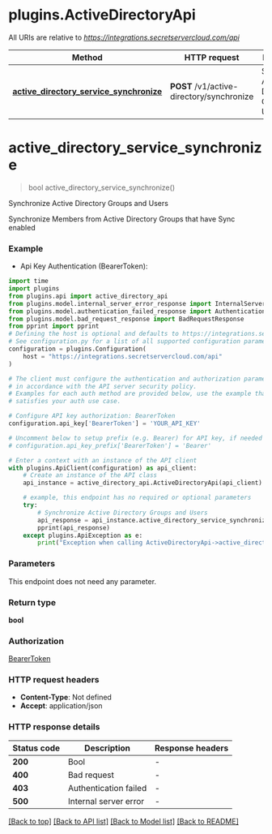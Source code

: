 # plugins.ActiveDirectoryApi

All URIs are relative to *https://integrations.secretservercloud.com/api*

Method | HTTP request | Description
------------- | ------------- | -------------
[**active_directory_service_synchronize**](ActiveDirectoryApi.md#active_directory_service_synchronize) | **POST** /v1/active-directory/synchronize | Synchronize Active Directory Groups and Users


# **active_directory_service_synchronize**
> bool active_directory_service_synchronize()

Synchronize Active Directory Groups and Users

Synchronize Members from Active Directory Groups that have Sync enabled

### Example

* Api Key Authentication (BearerToken):

```python
import time
import plugins
from plugins.api import active_directory_api
from plugins.model.internal_server_error_response import InternalServerErrorResponse
from plugins.model.authentication_failed_response import AuthenticationFailedResponse
from plugins.model.bad_request_response import BadRequestResponse
from pprint import pprint
# Defining the host is optional and defaults to https://integrations.secretservercloud.com/api
# See configuration.py for a list of all supported configuration parameters.
configuration = plugins.Configuration(
    host = "https://integrations.secretservercloud.com/api"
)

# The client must configure the authentication and authorization parameters
# in accordance with the API server security policy.
# Examples for each auth method are provided below, use the example that
# satisfies your auth use case.

# Configure API key authorization: BearerToken
configuration.api_key['BearerToken'] = 'YOUR_API_KEY'

# Uncomment below to setup prefix (e.g. Bearer) for API key, if needed
# configuration.api_key_prefix['BearerToken'] = 'Bearer'

# Enter a context with an instance of the API client
with plugins.ApiClient(configuration) as api_client:
    # Create an instance of the API class
    api_instance = active_directory_api.ActiveDirectoryApi(api_client)

    # example, this endpoint has no required or optional parameters
    try:
        # Synchronize Active Directory Groups and Users
        api_response = api_instance.active_directory_service_synchronize()
        pprint(api_response)
    except plugins.ApiException as e:
        print("Exception when calling ActiveDirectoryApi->active_directory_service_synchronize: %s\n" % e)
```


### Parameters
This endpoint does not need any parameter.

### Return type

**bool**

### Authorization

[BearerToken](../README.md#BearerToken)

### HTTP request headers

 - **Content-Type**: Not defined
 - **Accept**: application/json


### HTTP response details

| Status code | Description | Response headers |
|-------------|-------------|------------------|
**200** | Bool |  -  |
**400** | Bad request |  -  |
**403** | Authentication failed |  -  |
**500** | Internal server error |  -  |

[[Back to top]](#) [[Back to API list]](../README.md#documentation-for-api-endpoints) [[Back to Model list]](../README.md#documentation-for-models) [[Back to README]](../README.md)

